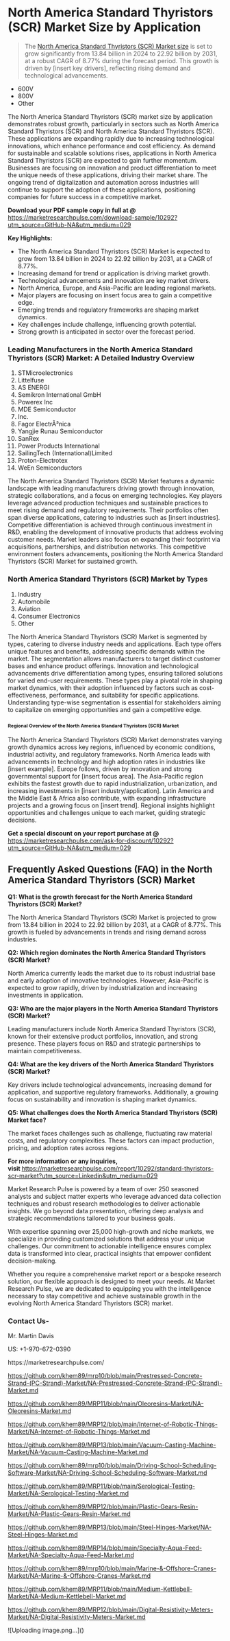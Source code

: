 <h1>North America Standard Thyristors (SCR) Market&nbsp;Size by Application</h1><blockquote><p>The <a href="https://marketresearchpulse.com/download-sample/10292?utm_source=GitHub-NA&amp;utm_medium=029">North America Standard Thyristors (SCR) Market size</a> is set to grow significantly from 13.84 billion in 2024 to 22.92 billion by 2031, at a robust CAGR of 8.77% during the forecast period. This growth is driven by [insert key drivers], reflecting rising demand and technological advancements.</p></blockquote><ul><li>600V<li> 800V<li> Other</li></ul><p>The North America Standard Thyristors (SCR) market size by application demonstrates robust growth, particularly in sectors such as North America Standard Thyristors (SCR) and North America Standard Thyristors (SCR). These applications are expanding rapidly due to increasing technological innovations, which enhance performance and cost efficiency. As demand for sustainable and scalable solutions rises, applications in North America Standard Thyristors (SCR) are expected to gain further momentum. Businesses are focusing on innovation and product differentiation to meet the unique needs of these applications, driving their market share. The ongoing trend of digitalization and automation across industries will continue to support the adoption of these applications, positioning companies for future success in a competitive market.</p><p><strong>Download your PDF sample copy in full at @ </strong><a href="https://marketresearchpulse.com/download-sample/10292?utm_source=GitHub-NA&amp;utm_medium=029">https://marketresearchpulse.com/download-sample/10292?utm_source=GitHub-NA&amp;utm_medium=029</a></p><p><strong>Key Highlights: </strong></p><ul><li>The North America Standard Thyristors (SCR) Market is expected to grow from 13.84 billion in 2024 to 22.92 billion by 2031, at a CAGR of 8.77%.</li><li>Increasing demand for trend or application is driving market growth.</li><li>Technological advancements and innovation are key market drivers.</li><li>North America, Europe, and Asia-Pacific are leading regional markets.</li><li>Major players are focusing on insert focus area to gain a competitive edge.</li><li>Emerging trends and regulatory frameworks are shaping market dynamics.</li><li>Key challenges include challenge, influencing growth potential.</li><li>Strong growth is anticipated in sector over the forecast period.</li></ul><h3>Leading Manufacturers in the North America Standard Thyristors (SCR) Market: A Detailed Industry Overview</h3><ol><li>STMicroelectronics</li><li>Littelfuse</li><li>AS ENERGI</li><li>Semikron International GmbH</li><li>Powerex Inc</li><li>MDE Semiconductor</li><li>Inc.</li><li>Fagor ElectrÃ³nica</li><li>Yangjie Runau Semiconductor</li><li>SanRex</li><li>Power Products International</li><li>SailingTech (International)Limited</li><li>Proton-Electrotex</li><li>WeEn Semiconductors</li></ol><div class="flex max-w-full flex-col flex-grow"><div class="min-h-8 text-message flex w-full flex-col items-end gap-2 whitespace-normal break-words [.text-message+&amp;]:mt-5" dir="auto" data-message-author-role="assistant" data-message-id="fd8432e4-4910-450d-b182-61b7bfb0a01f" data-message-model-slug="gpt-4o"><div class="flex w-full flex-col gap-1 empty:hidden first:pt-[3px]"><div class="markdown prose w-full break-words dark:prose-invert light"><p>The North America Standard Thyristors (SCR) Market features a dynamic landscape with leading manufacturers driving growth through innovation, strategic collaborations, and a focus on emerging technologies. Key players leverage advanced production techniques and sustainable practices to meet rising demand and regulatory requirements. Their portfolios often span diverse applications, catering to industries such as [insert industries]. Competitive differentiation is achieved through continuous investment in R&amp;D, enabling the development of innovative products that address evolving customer needs. Market leaders also focus on expanding their footprint via acquisitions, partnerships, and distribution networks. This competitive environment fosters advancements, positioning the North America Standard Thyristors (SCR) Market for sustained growth.</p></div></div></div></div><h3>North America Standard Thyristors (SCR) Market by Types</h3><ol><li>Industry<li> Automobile<li> Aviation<li> Consumer Electronics<li> Other</li></ol><div class="flex max-w-full flex-col flex-grow"><div class="min-h-8 text-message flex w-full flex-col items-end gap-2 whitespace-normal break-words [.text-message+&amp;]:mt-5" dir="auto" data-message-author-role="assistant" data-message-id="084470be-0bb7-4664-bddf-5156b4f41249" data-message-model-slug="gpt-4o-mini"><div class="flex w-full flex-col gap-1 empty:hidden first:pt-[3px]"><div class="markdown prose w-full break-words dark:prose-invert light"><p>The North America Standard Thyristors (SCR) Market is segmented by types, catering to diverse industry needs and applications. Each type offers unique features and benefits, addressing specific demands within the market. The segmentation allows manufacturers to target distinct customer bases and enhance product offerings. Innovation and technological advancements drive differentiation among types, ensuring tailored solutions for varied end-user requirements. These types play a pivotal role in shaping market dynamics, with their adoption influenced by factors such as cost-effectiveness, performance, and suitability for specific applications. Understanding type-wise segmentation is essential for stakeholders aiming to capitalize on emerging opportunities and gain a competitive edge.</p></div></div></div></div><h3><span style="font-size: 11px;">Regional Overview of the North America Standard Thyristors (SCR) Market</span></h3><div class="flex max-w-full flex-col flex-grow"><div class="min-h-8 text-message flex w-full flex-col items-end gap-2 whitespace-normal break-words [.text-message+&amp;]:mt-5" dir="auto" data-message-author-role="assistant" data-message-id="e9038762-ce64-4e30-91c9-9bd413514231" data-message-model-slug="gpt-4o-mini"><div class="flex w-full flex-col gap-1 empty:hidden first:pt-[3px]"><div class="markdown prose w-full break-words dark:prose-invert light"><p>The North America Standard Thyristors (SCR) Market demonstrates varying growth dynamics across key regions, influenced by economic conditions, industrial activity, and regulatory frameworks. North America leads with advancements in technology and high adoption rates in industries like [insert example]. Europe follows, driven by innovation and strong governmental support for [insert focus area]. The Asia-Pacific region exhibits the fastest growth due to rapid industrialization, urbanization, and increasing investments in [insert industry/application]. Latin America and the Middle East &amp; Africa also contribute, with expanding infrastructure projects and a growing focus on [insert trend]. Regional insights highlight opportunities and challenges unique to each market, guiding strategic decisions.</p></div></div></div></div><p><strong>Get a special discount on your report purchase at @ </strong><a href="https://marketresearchpulse.com/ask-for-discount/10292?utm_source=GitHub-NA&amp;utm_medium=029">https://marketresearchpulse.com/ask-for-discount/10292?utm_source=GitHub-NA&amp;utm_medium=029</a></p><h2>Frequently Asked Questions (FAQ) in the North America Standard Thyristors (SCR) Market</h2><p><strong>Q1: What is the growth forecast for the North America Standard Thyristors (SCR) Market?</strong></p><p>The North America Standard Thyristors (SCR) Market is projected to grow from 13.84 billion in 2024 to 22.92 billion by 2031, at a CAGR of 8.77%. This growth is fueled by advancements in trends and rising demand across industries.</p><p><strong>Q2: Which region dominates the North America Standard Thyristors (SCR) Market?</strong></p><p>North America currently leads the market due to its robust industrial base and early adoption of innovative technologies. However, Asia-Pacific is expected to grow rapidly, driven by industrialization and increasing investments in application.</p><p><strong>Q3: Who are the major players in the North America Standard Thyristors (SCR) Market?</strong></p><p>Leading manufacturers include North America Standard Thyristors (SCR), known for their extensive product portfolios, innovation, and strong presence. These players focus on R&amp;D and strategic partnerships to maintain competitiveness.</p><p><strong>Q4: What are the key drivers of the North America Standard Thyristors (SCR) Market?</strong></p><p>Key drivers include technological advancements, increasing demand for application, and supportive regulatory frameworks. Additionally, a growing focus on sustainability and innovation is shaping market dynamics.</p><p><strong>Q5: What challenges does the North America Standard Thyristors (SCR) Market face?</strong></p><p>The market faces challenges such as challenge, fluctuating raw material costs, and regulatory complexities. These factors can impact production, pricing, and adoption rates across regions.</p><p><strong>For more information or any inquiries, visit&nbsp;</strong><a href="https://marketresearchpulse.com/report/10292/standard-thyristors-scr-market?utm_source=Linkedin&utm_medium=029">https://marketresearchpulse.com/report/10292/standard-thyristors-scr-market?utm_source=Linkedin&utm_medium=029</a></p><p>Market Research Pulse is powered by a team of over 250 seasoned analysts and subject matter experts who leverage advanced data collection techniques and robust research methodologies to deliver actionable insights. We go beyond data presentation, offering deep analysis and strategic recommendations tailored to your business goals.</p><p>With expertise spanning over 25,000 high-growth and niche markets, we specialize in providing customized solutions that address your unique challenges. Our commitment to actionable intelligence ensures complex data is transformed into clear, practical insights that empower confident decision-making.</p><p>Whether you require a comprehensive market report or a bespoke research solution, our flexible approach is designed to meet your needs. At Market Research Pulse, we are dedicated to equipping you with the intelligence necessary to stay competitive and achieve sustainable growth in the evolving North America Standard Thyristors (SCR) market.</p><h3><strong>Contact Us-</strong></h3><p>Mr. Martin Davis</p><p>US: +1-970-672-0390</p><p>https://marketresearchpulse.com/</p><p><a href="https://github.com/khem89/mrp10/blob/main/Prestressed-Concrete-Strand-(PC-Strand)-Market/NA-Prestressed-Concrete-Strand-(PC-Strand)-Market.md">https://github.com/khem89/mrp10/blob/main/Prestressed-Concrete-Strand-(PC-Strand)-Market/NA-Prestressed-Concrete-Strand-(PC-Strand)-Market.md</a></p><p><a href="https://github.com/khem89/MRP11/blob/main/Oleoresins-Market/NA-Oleoresins-Market.md">https://github.com/khem89/MRP11/blob/main/Oleoresins-Market/NA-Oleoresins-Market.md</a></p><p><a href="https://github.com/khem89/MRP12/blob/main/Internet-of-Robotic-Things-Market/NA-Internet-of-Robotic-Things-Market.md">https://github.com/khem89/MRP12/blob/main/Internet-of-Robotic-Things-Market/NA-Internet-of-Robotic-Things-Market.md</a></p><p><a href="https://github.com/khem89/MRP13/blob/main/Vacuum-Casting-Machine-Market/NA-Vacuum-Casting-Machine-Market.md">https://github.com/khem89/MRP13/blob/main/Vacuum-Casting-Machine-Market/NA-Vacuum-Casting-Machine-Market.md</a></p><p><a href="https://github.com/khem89/mrp10/blob/main/Driving-School-Scheduling-Software-Market/NA-Driving-School-Scheduling-Software-Market.md">https://github.com/khem89/mrp10/blob/main/Driving-School-Scheduling-Software-Market/NA-Driving-School-Scheduling-Software-Market.md</a></p><p><a href="https://github.com/khem89/MRP11/blob/main/Serological-Testing-Market/NA-Serological-Testing-Market.md">https://github.com/khem89/MRP11/blob/main/Serological-Testing-Market/NA-Serological-Testing-Market.md</a></p><p><a href="https://github.com/khem89/MRP12/blob/main/Plastic-Gears-Resin-Market/NA-Plastic-Gears-Resin-Market.md">https://github.com/khem89/MRP12/blob/main/Plastic-Gears-Resin-Market/NA-Plastic-Gears-Resin-Market.md</a></p><p><a href="https://github.com/khem89/MRP13/blob/main/Steel-Hinges-Market/NA-Steel-Hinges-Market.md">https://github.com/khem89/MRP13/blob/main/Steel-Hinges-Market/NA-Steel-Hinges-Market.md</a></p><p><a href="https://github.com/khem89/MRP14/blob/main/Specialty-Aqua-Feed-Market/NA-Specialty-Aqua-Feed-Market.md">https://github.com/khem89/MRP14/blob/main/Specialty-Aqua-Feed-Market/NA-Specialty-Aqua-Feed-Market.md</a></p><p><a href="https://github.com/khem89/mrp10/blob/main/Marine-&-Offshore-Cranes-Market/NA-Marine-&-Offshore-Cranes-Market.md">https://github.com/khem89/mrp10/blob/main/Marine-&-Offshore-Cranes-Market/NA-Marine-&-Offshore-Cranes-Market.md</a></p><p><a href="https://github.com/khem89/MRP11/blob/main/Medium-Kettlebell-Market/NA-Medium-Kettlebell-Market.md">https://github.com/khem89/MRP11/blob/main/Medium-Kettlebell-Market/NA-Medium-Kettlebell-Market.md</a></p><p><a href="https://github.com/khem89/MRP12/blob/main/Digital-Resistivity-Meters-Market/NA-Digital-Resistivity-Meters-Market.md">https://github.com/khem89/MRP12/blob/main/Digital-Resistivity-Meters-Market/NA-Digital-Resistivity-Meters-Market.md</a></p>
![Uploading image.png…]()

